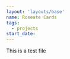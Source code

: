 ```yaml
---
layout: 'layouts/base'
name: Roseate Cards
tags:
  - projects
start_date:
---
```


This is a test file
